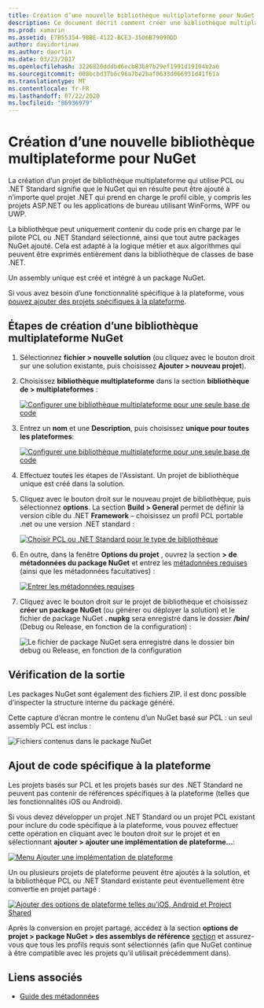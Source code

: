 ```yaml
---
title: Création d’une nouvelle bibliothèque multiplateforme pour NuGet
description: Ce document décrit comment créer une bibliothèque multiplateforme à utiliser avec NuGet. Cette technique est adaptée à la logique métier et aux algorithmes qui peuvent être exprimés entièrement dans la bibliothèque de classes de base .NET et s’exécutera donc sur toutes les plateformes cibles sans code spécifique à la plateforme.
ms.prod: xamarin
ms.assetid: E7B55354-9BBE-4122-BCE3-3506B79090DD
author: davidortinau
ms.author: daortin
ms.date: 03/23/2017
ms.openlocfilehash: 3226820dddbd6ecb83b87b29ef1991d19104b2a6
ms.sourcegitcommit: 008bcbd37b6c96a7be2baf0633d066931d41f61a
ms.translationtype: MT
ms.contentlocale: fr-FR
ms.lasthandoff: 07/22/2020
ms.locfileid: "86936979"
---
```

# <a name="creating-a-new-multiplatform-library-for-nuget"></a>Création d’une nouvelle bibliothèque multiplateforme pour NuGet

La création d’un projet de bibliothèque multiplateforme qui utilise PCL ou .NET Standard signifie que le NuGet qui en résulte peut être ajouté à n’importe quel projet .NET qui prend en charge le profil cible, y compris les projets ASP.NET ou les applications de bureau utilisant WinForms, WPF ou UWP.

La bibliothèque peut uniquement contenir du code pris en charge par le pilote PCL ou .NET Standard sélectionné, ainsi que tout autre packages NuGet ajouté.
Cela est adapté à la logique métier et aux algorithmes qui peuvent être exprimés entièrement dans la bibliothèque de classes de base .NET.

Un assembly unique est créé et intégré à un package NuGet.

Si vous avez besoin d’une fonctionnalité spécifique à la plateforme, vous [pouvez ajouter des projets spécifiques à la plateforme](#add-platforms).

## <a name="steps-to-create-a-multiplatform-library-nuget"></a>Étapes de création d’une bibliothèque multiplateforme NuGet

1. Sélectionnez **fichier > nouvelle solution** (ou cliquez avec le bouton droit sur une solution existante, puis choisissez **Ajouter > nouveau projet**).

2. Choisissez **bibliothèque multiplateforme** dans la section **bibliothèque de > multiplateformes** :

   [![Configurer une bibliothèque multiplateforme pour une seule base de code](single-codebase-images/mulitplatform-library-sml.png)](single-codebase-images/mulitplatform-library.png#lightbox)

3. Entrez un **nom** et une **Description**, puis choisissez **unique pour toutes les plateformes**:

   [![Configurer une bibliothèque multiplateforme pour une seule base de code](single-codebase-images/single-configure-sml.png)](single-codebase-images/single-configure.png#lightbox)

4. Effectuez toutes les étapes de l'Assistant. Un projet de bibliothèque unique est créé dans la solution.

5. Cliquez avec le bouton droit sur le nouveau projet de bibliothèque, puis sélectionnez **options**. La section **Build > General** permet de définir la version cible du .NET **Framework** – choisissez un profil PCL portable .net ou une version .NET standard :

   [![Choisir PCL ou .NET Standard pour le type de bibliothèque](single-codebase-images/single-choose-type-sml.png)](single-codebase-images/single-choose-type.png#lightbox)

6. En outre, dans la fenêtre **Options du projet** , ouvrez la section **> de métadonnées du package NuGet** et entrez les [métadonnées requises](~/cross-platform/app-fundamentals/nuget-multiplatform-libraries/metadata.md) (ainsi que les métadonnées facultatives) :

   [![Entrer les métadonnées requises](single-codebase-images/single-metadata-sml.png)](single-codebase-images/single-metadata.png#lightbox)

7. Cliquez avec le bouton droit sur le projet de bibliothèque et choisissez **créer un package NuGet** (ou générer ou déployer la solution) et le fichier de package NuGet **. nupkg** sera enregistré dans le dossier **/bin/** (Debug ou Release, en fonction de la configuration) :

   ![Le fichier de package NuGet sera enregistré dans le dossier bin debug ou Release, en fonction de la configuration](single-codebase-images/create-nuget-package.png)

## <a name="verifying-the-output"></a>Vérification de la sortie

Les packages NuGet sont également des fichiers ZIP. il est donc possible d’inspecter la structure interne du package généré.

Cette capture d’écran montre le contenu d’un NuGet basé sur PCL : un seul assembly PCL est inclus :

![Fichiers contenus dans le package NuGet](single-codebase-images/nuget-output.png)

<a name="add-platforms"></a>

## <a name="adding-platform-specific-code"></a>Ajout de code spécifique à la plateforme

Les projets basés sur PCL et les projets basés sur des .NET Standard ne peuvent pas contenir de références spécifiques à la plateforme (telles que les fonctionnalités iOS ou Android).

Si vous devez développer un projet .NET Standard ou un projet PCL existant pour inclure du code spécifique à la plateforme, vous pouvez effectuer cette opération en cliquant avec le bouton droit sur le projet et en sélectionnant **ajouter > ajouter une implémentation de plateforme...**:

[![Menu Ajouter une implémentation de plateforme](single-codebase-images/add-later-sml.png)](single-codebase-images/add-later.png#lightbox)

Un ou plusieurs projets de plateforme peuvent être ajoutés à la solution, et la bibliothèque PCL ou .NET Standard existante peut éventuellement être convertie en projet partagé :

[![Ajouter des options de plateforme telles qu’iOS, Android et Project Shared](single-codebase-images/add-later-platforms-sml.png)](single-codebase-images/add-later-platforms-sml.png#lightbox)

Après la conversion en projet partagé, accédez à la section **options de projet > package NuGet > des assemblys de référence** 
 [section](~/cross-platform/app-fundamentals/nuget-multiplatform-libraries/platform-specific.md) et assurez-vous que tous les profils requis sont sélectionnés (afin que NuGet continue à être compatible avec les projets qu’il utilisait précédemment dans).

## <a name="related-links"></a>Liens associés

- [Guide des métadonnées](~/cross-platform/app-fundamentals/nuget-multiplatform-libraries/metadata.md)
